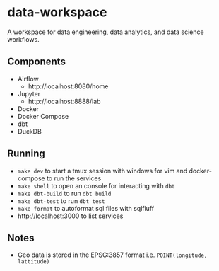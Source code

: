 # data-workspace

A workspace for data engineering, data analytics, and data science workflows.

## Components

- Airflow
  - http://localhost:8080/home
- Jupyter
  - http://localhost:8888/lab
- Docker
- Docker Compose
- dbt
- DuckDB

## Running

- `make dev` to start a tmux session with windows for vim and docker-compose to run the services
- `make shell` to open an console for interacting with `dbt`
- `make dbt-build` to run `dbt build`
- `make dbt-test` to run `dbt test`
- `make format` to autoformat sql files with sqlfluff
- http://localhost:3000 to list services

## Notes

- Geo data is stored in the EPSG:3857 format i.e. `POINT(longitude, lattitude)`
